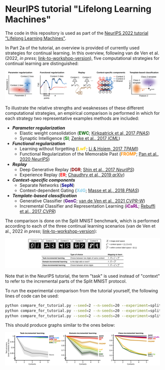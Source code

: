 # NeurIPS tutorial "Lifelong Learning Machines"
The code in this repository is used as part of the
[NeurIPS 2022 tutorial "Lifelong Learning Machines"](https://sites.google.com/view/neurips2022-llm-tutorial).

In Part 2a of the tutorial, an overview is provided of currently used strategies for continual learning.
In this overview, following 
van de Ven et al. (2022, *in press*; [link-to-workshop-version](https://virtual.lifelong-ml.cc/poster_67.html)),
five computational strategies for continual learning are distinguished:

![image](figures/strategies.png)

To illustrate the relative strengths and weaknesses of these different computational strategies,
an empirical comparison is performed in which for each strategy two representative examples methods are included:
- ***Parameter regularization***
  - Elastic weight consolidation (<span style="color:darkgreen">**EWC**</span>;
    [Kirkpatrick et al, 2017 *PNAS*](https://www.pnas.org/doi/10.1073/pnas.1611835114))
  - Synaptic Intelligence (<span style="color:green">**SI**</span>;
    [Zenke et al., 2017 *ICML*](http://proceedings.mlr.press/v70/zenke17a))
- ***Functional regularization***
  - Learning without forgetting (<span style="color:gold">**LwF**</span>;
    [Li & Hoiem, 2017 *TPAMI*](https://ieeexplore.ieee.org/abstract/document/8107520))
  - Functional Regularization of the Memorable Past (<span style="color:darkorange">**FROMP**</span>;
    [Pan et al., 2020 *NeurIPS*](https://proceedings.neurips.cc/paper/2020/hash/2f3bbb9730639e9ea48f309d9a79ff01-Abstract.html))
- ***Replay***
  - Deep Generative Replay (<span style="color:darkred">**DGR**</span>;
    [Shin et al., 2017 *NeurIPS*](https://proceedings.neurips.cc/paper/2017/hash/0efbe98067c6c73dba1250d2beaa81f9-Abstract.html))
  - Experience Replay (<span style="color:red">**ER**</span>;
    [Chaudhry et al., 2019 *arXiv*](https://arxiv.org/abs/1902.10486))
- ***Context-specific components***
  - Separate Networks (<span style="color:darkblue">**SepN**</span>)
  - Context-dependent Gating (<span style="color:skyblue">**XdG**</span>;
    [Masse et al., 2018 *PNAS*](https://www.pnas.org/doi/abs/10.1073/pnas.1803839115))
- ***Template-based classification***
  - Generative Classifier (<span style="color:indigo">**GenC**</span>;
    [van de Ven et al., 2021 *CVPR-W*](https://openaccess.thecvf.com/content/CVPR2021W/CLVision/html/van_de_Ven_Class-Incremental_Learning_With_Generative_Classifiers_CVPRW_2021_paper.html))
  - Incremental Classifier and Representation Learning (<span style="color:purple">**iCaRL**</span>;
    [Rebuffi et al., 2017 *CVPR*](https://openaccess.thecvf.com/content_cvpr_2017/html/Rebuffi_iCaRL_Incremental_Classifier_CVPR_2017_paper.html))

The comparison is done on the Split MNIST benchmark,
which is performed according to each of the three continual learning scenarios
(van de Ven et al., 2022 *in press*; [link-to-workshop-version](https://virtual.lifelong-ml.cc/poster_67.html)): 

![image](figures/splitMNIST_schematic.png)

Note that in the NeurIPS tutorial, the term "task" is used instead of "context"
to refer to the incremental parts of the Split MNIST protocol.

To run the experimental comparison from the tutorial yourself, the following lines of code can be used:

```bash
python compare_for_tutorial.py --seed=2 --n-seeds=20 --experiment=splitMNIST --scenario=task
python compare_for_tutorial.py --seed=2 --n-seeds=20 --experiment=splitMNIST --scenario=domain
python compare_for_tutorial.py --seed=2 --n-seeds=20 --experiment=splitMNIST --scenario=class
```

This should produce graphs similar to the ones below:

![image](figures/splitMNIST_results_tutorial.png)
